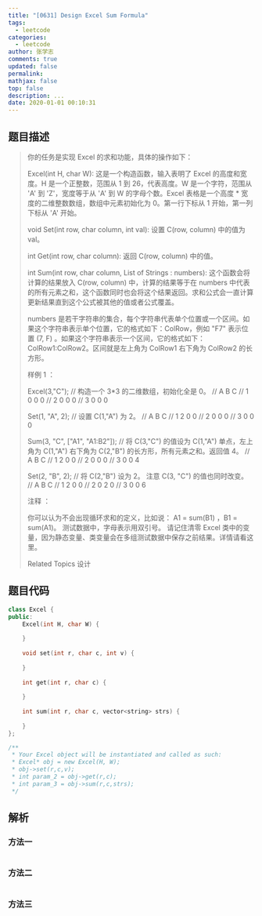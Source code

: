 ```yaml
---
title: "[0631] Design Excel Sum Formula"
tags:
  - leetcode
categories:
  - leetcode
author: 张学志
comments: true
updated: false
permalink:
mathjax: false
top: false
description: ...
date: 2020-01-01 00:10:31
---
```


## 题目描述

> 你的任务是实现 Excel 的求和功能，具体的操作如下： 
> 
> Excel(int H, char W): 这是一个构造函数，输入表明了 Excel 的高度和宽度。H 是一个正整数，范围从 1 到 26，代表高度。W 是一个字符，范围从 'A' 到 'Z'，宽度等于从 'A' 到 W 的字母个数。Excel 表格是一个高度 * 宽度的二维整数数组，数组中元素初始化为 0。第一行下标从 1 开始，第一列下标从 'A' 开始。 
> 
> 
> 
> void Set(int row, char column, int val): 设置 C(row, column) 中的值为 val。 
> 
> 
> 
> int Get(int row, char column): 返回 C(row, column) 中的值。 
> 
> 
> 
> int Sum(int row, char column, List of Strings : numbers): 这个函数会将计算的结果放入 C(row, column) 中，计算的结果等于在 numbers 中代表的所有元素之和，这个函数同时也会将这个结果返回。求和公式会一直计算更新结果直到这个公式被其他的值或者公式覆盖。 
> 
> numbers 是若干字符串的集合，每个字符串代表单个位置或一个区间。如果这个字符串表示单个位置，它的格式如下：ColRow，例如 "F7" 表示位置 (7, F) 。如果这个字符串表示一个区间，它的格式如下：ColRow1:ColRow2。区间就是左上角为 ColRow1 右下角为 ColRow2 的长方形。 
> 
> 
> 
> 样例 1 ： 
> 
> 
> 
> Excel(3,"C"); 
> // 构造一个 3*3 的二维数组，初始化全是 0。
> //   A B C
> // 1 0 0 0
> // 2 0 0 0
> // 3 0 0 0
> 
> Set(1, "A", 2);
> // 设置 C(1,"A") 为 2。
> //   A B C
> // 1 2 0 0
> // 2 0 0 0
> // 3 0 0 0
> 
> Sum(3, "C", ["A1", "A1:B2"]);
> // 将 C(3,"C") 的值设为 C(1,"A") 单点，左上角为 C(1,"A") 右下角为 C(2,"B") 的长方形，所有元素之和。返回值 4。 
> //   A B C
> // 1 2 0 0
> // 2 0 0 0
> // 3 0 0 4
> 
> Set(2, "B", 2);
> // 将 C(2,"B") 设为 2。 注意 C(3, "C") 的值也同时改变。
> //   A B C
> // 1 2 0 0
> // 2 0 2 0
> // 3 0 0 6
> 
> 
> 
> 
> 注释 ： 
> 
> 
> 你可以认为不会出现循环求和的定义，比如说： A1 = sum(B1) ，B1 = sum(A1)。 
> 测试数据中，字母表示用双引号。 
> 请记住清零 Excel 类中的变量，因为静态变量、类变量会在多组测试数据中保存之前结果。详情请看这里。 
> 
> 
> 
> Related Topics 设计

## 题目代码

```cpp
class Excel {
public:
    Excel(int H, char W) {
        
    }
    
    void set(int r, char c, int v) {
        
    }
    
    int get(int r, char c) {
        
    }
    
    int sum(int r, char c, vector<string> strs) {
        
    }
};

/**
 * Your Excel object will be instantiated and called as such:
 * Excel* obj = new Excel(H, W);
 * obj->set(r,c,v);
 * int param_2 = obj->get(r,c);
 * int param_3 = obj->sum(r,c,strs);
 */
```

## 解析

### 方法一

```cpp

```

### 方法二

```cpp

```

### 方法三

```cpp

```

